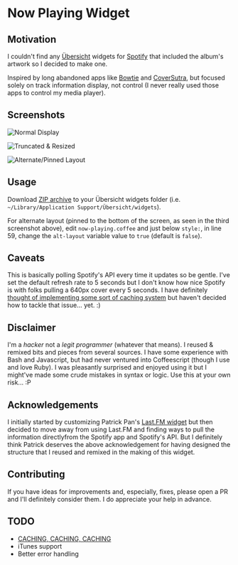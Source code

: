 # Now Playing Widget

## Motivation
I couldn't find any [Übersicht](http://tracesof.net/uebersicht/) widgets 
for [Spotify](https://www.spotify.com) that included the album's artwork so
I decided to make one.

Inspired by long abandoned apps like [Bowtie](http://bowtieapp.com/) and
[CoverSutra](http://sophiestication.com/coversutra/), but focused solely
on track information display, not control (I never really used those apps
to control my media player).


## Screenshots
![Normal Display](http://raw.github.com/levifig/now-playing.widget/master/screenshot.png)

![Truncated & Resized](http://raw.github.com/levifig/now-playing.widget/master/screenshot-2.png)

![Alternate/Pinned Layout](http://raw.github.com/levifig/now-playing.widget/master/screenshot-3.png)


## Usage
Download [ZIP archive](https://github.com/levifig/now-playing.widget/blob/master/now-playing.widget.zip) to your Übersicht widgets folder (i.e. `~/Library/Application Support/Übersicht/widgets`).

For alternate layout (pinned to the bottom of the screen, as seen in the third screenshot above), edit `now-playing.coffee` and just below `style:`, in line 59, change the `alt-layout` variable value to `true` (default is `false`).


## Caveats
This is basically polling Spotify's API every time it updates so be gentle.
I've set the default refresh rate to 5 seconds but I don't know how nice
Spotify is with folks pulling a 640px cover every 5 seconds. I have definitely
[thought of implementing some sort of caching system](https://github.com/levifig/now-playing.widget/issues/2)
but haven't decided how to tackle that issue... yet. :)


## Disclaimer
I'm a _hacker_ not a _legit programmer_ (whatever that means). I reused &
remixed bits and pieces from several sources. I have some experience with
Bash and Javascript, but had never ventured into Coffeescript (though I
use and love Ruby). I was pleasantly surprised and enjoyed using it
but I might've made some crude mistakes in syntax or logic. Use this
at your own risk... :P


## Acknowledgements
I initially started by customizing Patrick Pan's
[Last.FM widget](http://tracesof.net/uebersicht-widgets/#lastfm) but then
decided to move away from using Last.FM and finding ways to pull the information
directlyfrom the Spotify app and Spotify's API. But I definitely think Patrick
deserves the above acknowledgement for having designed the structure that I
reused and remixed in the making of this widget.


## Contributing
If you have ideas for improvements and, especially, fixes, please open a PR
and I'll definitely consider them. I do appreciate your help in advance.


## TODO
- [CACHING, CACHING, CACHING](https://github.com/levifig/now-playing.widget/issues/2)
- iTunes support
- Better error handling
